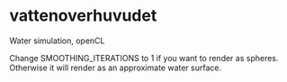 # vattenoverhuvudet
Water simulation, openCL


Change SMOOTHING_ITERATIONS to 1 if you want to render as spheres. Otherwise it will render as an approximate water surface.